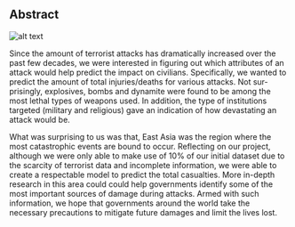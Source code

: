 ## Abstract

![alt text](https://www.start.umd.edu/gtd/images/START_GlobalTerrorismDatabase_TerroristAttacksConcentrationIntensityMap_45Years.png)

Since the amount of terrorist attacks has dramatically increased over the past few decades, we were interested in figuring out which attributes of an attack would help predict the impact on civilians. Specifically, we wanted to predict the amount of total injuries/deaths for various attacks. Not sur- prisingly, explosives, bombs and dynamite were found to be among the most lethal types of weapons used. In addition, the type of institutions targeted (military and religious) gave an indication of how devastating an attack would be. 

What was surprising to us was that, East Asia was the region where the most catastrophic events are bound to occur. Reflecting on our project, although we were only able to make use of 10% of our initial dataset due to the scarcity of terrorist data and incomplete information, we were able to create a respectable model to predict the total casualties. More in-depth research in this area could could help governments identify some of the most important sources of damage during attacks. Armed with such information, we hope that governments around the world take the necessary precautions to mitigate future damages and limit the lives lost.

